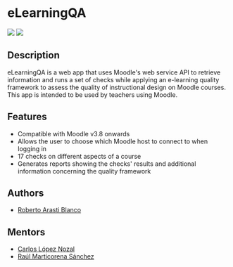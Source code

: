 # eLearningQA

[![](https://github.com/RobertoArastiBlanco/MoodleQA/actions/workflows/maven.yml/badge.svg)](https://github.com/RobertoArastiBlanco/MoodleQA/actions/workflows/maven.yml)
[![](https://img.shields.io/github/deployments/RobertoArastiBlanco/eLearningQA/elearningqa?label=Heroku%20deployment&style=plastic)](https://elearningqa.herokuapp.com)
## Description

eLearningQA is a web app that uses Moodle's web service 
API to retrieve information and runs a set of checks
while applying an e-learning quality framework to
assess the quality of instructional design on 
Moodle courses. 
This app is intended to be used by 
teachers using Moodle.


## Features

- Compatible with Moodle v3.8 onwards
- Allows the user to choose which Moodle host to connect to when logging in
- 17 checks on different aspects of a course
- Generates reports showing the checks' results and additional information concerning the quality framework



## Authors

- [Roberto Arasti Blanco](https://www.github.com/RobertoArastiBlanco)

## Mentors

- [Carlos López Nozal](https://www.github.com/clopezno)
- [Raúl Marticorena Sánchez](https://www.github.com/rmartico)

